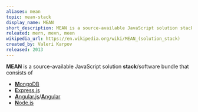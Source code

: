 ```yaml
---
aliases: mean
topic: mean-stack
display_name: MEAN
short_description: MEAN is a source-available JavaScript solution stack that consists of MongoDB, Express.js, Angular.js/Angular, and Node.js
releated: mern, mevn, meen
wikipedia_url: https://en.wikipedia.org/wiki/MEAN_(solution_stack)
created_by: Valeri Karpov
released: 2013
---
```

**MEAN** is a source-available JavaScript solution **stack**/software bundle that consists of
* [**M**ongoDB](/topics/mongodb)
* [**E**xpress.js](/topics/expressjs)
* [**A**ngular.js](/topics/angularjs)/[**A**ngular](/topics/angular)
* [**N**ode.js](/topics/nodejs)
